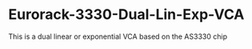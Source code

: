 # Eurorack-3330-Dual-Lin-Exp-VCA
 This is a dual linear or exponential VCA based on the AS3330 chip
